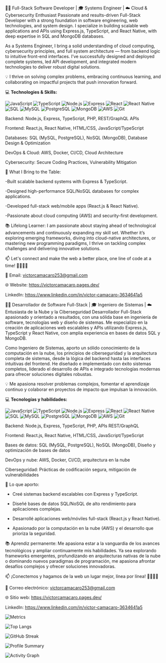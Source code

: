 
👨‍💻 Full-Stack Software Developer | 🎓 Systems Engineer | ☁️ Cloud & Cybersecurity Enthusiast
Passionate and results-driven Full-Stack Developer with a strong foundation in software engineering, web technologies, and system design. I specialize in building scalable web applications and APIs using Express.js, TypeScript, and React Native, with deep expertise in SQL and MongoDB databases.

As a Systems Engineer, I bring a solid understanding of cloud computing, cybersecurity principles, and full system architecture — from backend logic to intuitive front-end interfaces. I’ve successfully designed and deployed complete systems, led API development, and integrated modern technologies to deliver robust digital solutions.

💡 I thrive on solving complex problems, embracing continuous learning, and collaborating on impactful projects that push innovation forward.

💻 **Technologies & Skills:**  

![JavaScript](https://img.shields.io/badge/-JavaScript-F7DF1E?logo=javascript&logoColor=black)
![TypeScript](https://img.shields.io/badge/-TypeScript-3178C6?logo=typescript&logoColor=white)
![Node.js](https://img.shields.io/badge/-Node.js-339933?logo=node.js&logoColor=white)
![Express](https://img.shields.io/badge/-Express-000000?logo=express&logoColor=white)
![React](https://img.shields.io/badge/-React-61DAFB?logo=react&logoColor=black)
![React Native](https://img.shields.io/badge/-React_Native-61DAFB?logo=react&logoColor=black)
![SQL](https://img.shields.io/badge/SQL-003B57?logo=amazon-dynamodb&logoColor=white) 
![MySQL](https://img.shields.io/badge/MySQL-4479A1?logo=mysql&logoColor=white)
![PostgreSQL](https://img.shields.io/badge/PostgreSQL-4169E1?logo=postgresql&logoColor=white)
![MongoDB](https://img.shields.io/badge/MongoDB-47A248?logo=mongodb&logoColor=white)
![AWS](https://img.shields.io/badge/-AWS-232F3E?logo=amazon-aws&logoColor=white)
![Git](https://img.shields.io/badge/-Git-F05032?logo=git&logoColor=white)


Backend: Node.js, Express, TypeScript, PHP, REST/GraphQL APIs

Frontend: React.js, React Native, HTML/CSS, JavaScript/TypeScript

Databases: SQL (MySQL, PostgreSQL), NoSQL (MongoDB), Database Design & Optimization

DevOps & Cloud: AWS, Docker, CI/CD, Cloud Architecture

Cybersecurity: Secure Coding Practices, Vulnerability Mitigation

🔧 What I Bring to the Table:

-Built scalable backend systems with Express & TypeScript.

-Designed high-performance SQL/NoSQL databases for complex applications.

-Developed full-stack web/mobile apps (React.js & React Native).

-Passionate about cloud computing (AWS) and security-first development.

📚 Lifelong Learner:
I am passionate about staying ahead of technological advancements and continuously expanding my skill set. Whether it’s exploring emerging frameworks, diving into cloud-native architectures, or mastering new programming paradigms, I thrive on tackling complex challenges and delivering innovative solutions.

📫 Let's connect and make the web a better place, one line of code at a time! 👨‍💻🌐🚀

📧 Email: victorcamacaro253@gmail.com

🌐 Website:  https://victorcamacaro.pages.dev/

LinkedIn: https://www.linkedin.com/in/victor-camacaro-3634641a5


👨‍💻 Desarrollador de Software Full-Stack | 🎓 Ingeniero de Sistemas | ☁️ Entusiasta de la Nube y la Ciberseguridad
Desarrollador Full-Stack apasionado y orientado a resultados, con una sólida base en ingeniería de software, tecnologías web y diseño de sistemas. Me especializo en la creación de aplicaciones web escalables y APIs utilizando Express.js, TypeScript y React Native, con amplia experiencia en bases de datos SQL y MongoDB.

Como Ingeniero de Sistemas, aporto un sólido conocimiento de la computación en la nube, los principios de ciberseguridad y la arquitectura completa de sistemas, desde la lógica del backend hasta las interfaces intuitivas del frontend. He diseñado e implementado con éxito sistemas completos, liderado el desarrollo de APIs e integrado tecnologías modernas para ofrecer soluciones digitales robustas.

💡 Me apasiona resolver problemas complejos, fomentar el aprendizaje continuo y colaborar en proyectos de impacto que impulsan la innovación.

💻 **Tecnologías y habilidades:**

![JavaScript](https://img.shields.io/badge/-JavaScript-F7DF1E?logo=javascript&logoColor=black)
![TypeScript](https://img.shields.io/badge/-TypeScript-3178C6?logo=typescript&logoColor=white)
![Node.js](https://img.shields.io/badge/-Node.js-339933?logo=node.js&logoColor=white)
![Express](https://img.shields.io/badge/-Express-000000?logo=express&logoColor=white)
![React](https://img.shields.io/badge/-React-61DAFB?logo=react&logoColor=black)
![React Native](https://img.shields.io/badge/-React_Native-61DAFB?logo=react&logoColor=black)
![SQL](https://img.shields.io/badge/SQL-003B57?logo=amazon-dynamodb&logoColor=white) 
![MySQL](https://img.shields.io/badge/MySQL-4479A1?logo=mysql&logoColor=white)
![PostgreSQL](https://img.shields.io/badge/PostgreSQL-4169E1?logo=postgresql&logoColor=white)
![MongoDB](https://img.shields.io/badge/MongoDB-47A248?logo=mongodb&logoColor=white)
![AWS](https://img.shields.io/badge/-AWS-232F3E?logo=amazon-aws&logoColor=white)
![Git](https://img.shields.io/badge/-Git-F05032?logo=git&logoColor=white)

Backend: Node.js, Express, TypeScript, PHP, APIs REST/GraphQL

Frontend: React.js, React Native, HTML/CSS, JavaScript/TypeScript

Bases de datos: SQL (MySQL, PostgreSQL), NoSQL (MongoDB), Diseño y optimización de bases de datos

DevOps y nube: AWS, Docker, CI/CD, arquitectura en la nube

Ciberseguridad: Prácticas de codificación segura, mitigación de vulnerabilidades

🔧 Lo que aporto:

- Creé sistemas backend escalables con Express y TypeScript.

- Diseñé bases de datos SQL/NoSQL de alto rendimiento para aplicaciones complejas.

- Desarrollé aplicaciones web/móviles full-stack (React.js y React Native).

- Apasionado por la computación en la nube (AWS) y el desarrollo que prioriza la seguridad.

📚 Aprendiz permanente:
Me apasiona estar a la vanguardia de los avances tecnológicos y ampliar continuamente mis habilidades. Ya sea explorando frameworks emergentes, profundizando en arquitecturas nativas de la nube o dominando nuevos paradigmas de programación, me apasiona afrontar desafíos complejos y ofrecer soluciones innovadoras.

📫 ¡Conectemos y hagamos de la web un lugar mejor, línea por línea! 👨‍💻🌐🚀

📧 Correo electrónico: victorcamacaro253@gmail.com

🌐 Sitio web: https://victorcamacaro.pages.dev/

LinkedIn: https://www.linkedin.com/in/victor-camacaro-3634641a5



![Metrics](https://github-readme-stats.vercel.app/api?username=victorcamacaro253&show_icons=true&theme=radical&include_all_commits=true&count_private=true)

![Top Langs](https://github-readme-stats.vercel.app/api/top-langs/?username=victorcamacaro253&layout=compact&theme=radical)

![GitHub Streak](https://streak-stats.demolab.com/?user=victorcamacaro253&theme=dark)

![Profile Summary](https://github-profile-summary-cards.vercel.app/api/cards/profile-details?username=victorcamacaro253&theme=github_dark)

![Activity Graph](https://github-readme-activity-graph.vercel.app/graph?username=victorcamacaro253&theme=react-dark&hide_border=true&area=true)

